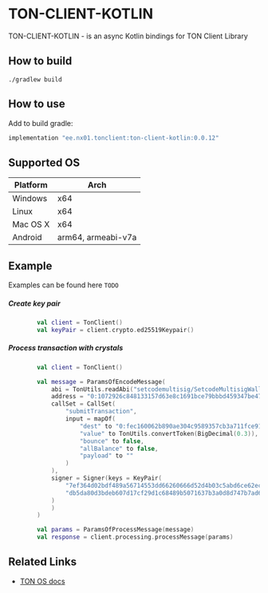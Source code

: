 # TON-CLIENT-KOTLIN

TON-CLIENT-KOTLIN - is an async Kotlin bindings for TON Client Library 

## How to build

    ./gradlew build

## How to use

Add to build gradle:

```groovy
implementation "ee.nx01.tonclient:ton-client-kotlin:0.0.12"
```

## Supported OS 

Platform | Arch    
-------- |-----------
Windows  | x64 
Linux    | x64
Mac OS X | x64
Android  | arm64, armeabi-v7a

## Example

Examples can be found here `TODO`

##### Create key pair
```kotlin
        val client = TonClient()
        val keyPair = client.crypto.ed25519Keypair()
```
##### Process transaction with crystals

```kotlin
        val client = TonClient()

        val message = ParamsOfEncodeMessage(
            abi = TonUtils.readAbi("setcodemultisig/SetcodeMultisigWallet.abi.json"),
            address = "0:1072926c848133157d63e8c1691bce79bbbd459347be47dab85536903894aeb3",
            callSet = CallSet(
                "submitTransaction",
                input = mapOf(
                    "dest" to "0:fec160062b890ae304c9589357cb3a711fce91f2ca0d03852668de01a507671c",
                    "value" to TonUtils.convertToken(BigDecimal(0.3)),
                    "bounce" to false,
                    "allBalance" to false,
                    "payload" to ""
                )
            ),
            signer = Signer(keys = KeyPair(
                "7ef364d02bdf489a56714553dd66260666d52d4b03c5abd6ce62ec7ffbc0a2ca",
                "db5da80d3bdeb607d17cf29d1c68489b5071637b3a0d8d747b7ad6ce7e89e5c0"
            )
            )
        )

        val params = ParamsOfProcessMessage(message)
        val response = client.processing.processMessage(params)
```

## Related Links

- [TON OS docs](https://docs.ton.dev/)

